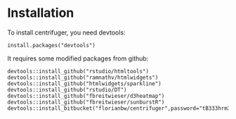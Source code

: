 
# Installation
To install centrifuger, you need devtools:

    install.packages("devtools")

It requires some modified packages from github:

    devtools::install_github("rstudio/htmltools")
    devtools::install_github("ramnathv/htmlwidgets")
    devtools::install_github("htmlwidgets/sparkline")
    devtools::install_github("rstudio/DT")
    devtools::install_github("fbreitwieser/d3heatmap")
    devtools::install_github("fbreitwieser/sunburstR")
    devtools::install_bitbucket("florianbw/centrifuger",password="tB333hrm3is")
